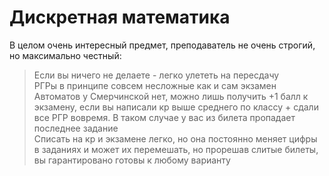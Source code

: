 # Дискретная математика
В целом очень интересный предмет, преподаватель не очень строгий, но максимально честный:
>Если вы ничего не делаете - легко улететь на пересдачу \
>РГРы в принципе совсем несложные как и сам экзамен \
>Автоматов у Смерчинской нет, можно лишь получить +1 балл к экзамену, если вы написали кр выше среднего по классу + сдали все РГР вовремя. В таком случае у вас из билета пропадает последнее задание \
>Списать на кр и экзамене легко, но она постоянно меняет цифры в заданиях и может их перемешать, но прорешав слитые билеты, вы гарантировано готовы к любому варианту 
